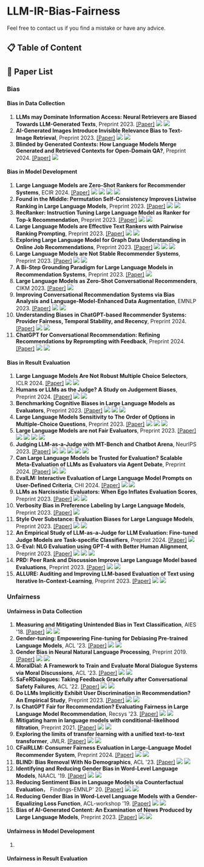# LLM-IR-Bias-Fairness

Feel free to contact us if you find a mistake or have any advice.

## 📋 Table of Content

## 📄 Paper List

### Bias
#### Bias in Data Collection
1. **LLMs may Dominate Information Access: Neural Retrievers are Biased Towards LLM-Generated Texts**, Preprint 2023. [[Paper]](https://arxiv.org/abs/2310.20501) ![](https://img.shields.io/badge/Source_Bias-orange) ![](https://img.shields.io/badge/Regularization-darkcyan)
2. **AI-Generated Images Introduce Invisible Relevance Bias to Text-Image Retrieval**, Preprint 2023. [[Paper]](https://arxiv.org/abs/2311.14084) ![](https://img.shields.io/badge/Source_Bias-orange) ![](https://img.shields.io/badge/Regularization-darkcyan)
3. **Blinded by Generated Contexts: How Language Models Merge Generated and Retrieved Contexts for Open-Domain QA?**, Preprint 2024. [[Paper]](https://arxiv.org/abs/2401.11911) ![](https://img.shields.io/badge/Source_Bias-orange)


#### Bias in Model Development
1. **Large Language Models are Zero-Shot Rankers for Recommender Systems**, ECIR 2024. [[Paper]](https://arxiv.org/abs/2305.08845) ![](https://img.shields.io/badge/Position_Bias-orange) ![](https://img.shields.io/badge/Popularity_Bias-orange) ![](https://img.shields.io/badge/Data_Augmentation-darkcyan) ![](https://img.shields.io/badge/Prompting-darkcyan)
2. **Found in the Middle: Permutation Self-Consistency Improves Listwise Ranking in Large Language Models**, Preprint 2023. [[Paper]](https://arxiv.org/abs/2310.07712) ![](https://img.shields.io/badge/Position_Bias-orange) ![](https://img.shields.io/badge/Data_Augmentation-darkcyan)
3. **RecRanker: Instruction Tuning Large Language Model as Ranker for Top-k Recommendation**, Preprint 2023. [[Paper]](https://arxiv.org/abs/2312.16018) ![](https://img.shields.io/badge/Position_Bias-orange) ![](https://img.shields.io/badge/Data_Augmentation-darkcyan)
4. **Large Language Models are Effective Text Rankers with Pairwise Ranking Prompting**, Preprint 2023. [[Paper]](https://arxiv.org/abs/2306.17563) ![](https://img.shields.io/badge/Position_Bias-orange) ![](https://img.shields.io/badge/Data_Augmentation-darkcyan)
5. **Exploring Large Language Model for Graph Data Understanding in Online Job Recommendations**, Preprint 2023. [[Paper]](https://arxiv.org/abs/2307.05722) ![](https://img.shields.io/badge/Position_Bias-orange) ![](https://img.shields.io/badge/Data_Augmentation-darkcyan) ![](https://img.shields.io/badge/Rebalancing-darkcyan)
6. **Large Language Models are Not Stable Recommender Systems**, Preprint 2023. [[Paper]](https://arxiv.org/abs/2312.15746) ![](https://img.shields.io/badge/Position_Bias-orange) ![](https://img.shields.io/badge/Rebalancing-darkcyan)
7. **A Bi-Step Grounding Paradigm for Large Language Models in Recommendation Systems**, Preprint 2023. [[Paper]](https://arxiv.org/abs/2308.08434) ![](https://img.shields.io/badge/Popularity_Bias-orange)
8. **Large Language Models as Zero-Shot Conversational Recommenders**, CIKM 2023. [[Paper]](https://arxiv.org/abs/2308.10053) ![](https://img.shields.io/badge/Popularity_Bias-orange)
9. **Improving Conversational Recommendation Systems via Bias Analysis and Language-Model-Enhanced Data Augmentation**, EMNLP 2023. [[Paper]](https://arxiv.org/abs/2310.16738) ![](https://img.shields.io/badge/Popularity_Bias-orange) ![](https://img.shields.io/badge/Data_Augmentation-darkcyan)
10. **Understanding Biases in ChatGPT-based Recommender Systems: Provider Fairness, Temporal Stability, and Recency**, Preprint 2024. [[Paper]](https://arxiv.org/abs/2401.10545) ![](https://img.shields.io/badge/Popularity_Bias-orange) ![](https://img.shields.io/badge/Prompting-darkcyan)
11. **ChatGPT for Conversational Recommendation: Refining Recommendations by Reprompting with Feedback**, Preprint 2024. [[Paper]](https://arxiv.org/abs/2401.03605) ![](https://img.shields.io/badge/Popularity_Bias-orange) ![](https://img.shields.io/badge/Prompting-darkcyan)


#### Bias in Result Evaluation
1. **Large Language Models Are Not Robust Multiple Choice Selectors**, ICLR 2024. [[Paper]](https://arxiv.org/abs/2309.03882) ![](https://img.shields.io/badge/Selection_Bias-orange) ![](https://img.shields.io/badge/Data_Augmentation-darkcyan)
2. **Humans or LLMs as the Judge? A Study on Judgement Biases**, Preprint 2024. [[Paper]](https://arxiv.org/abs/2402.10669) ![](https://img.shields.io/badge/Selection_Bias-orange) ![](https://img.shields.io/badge/Style_Bias-orange)
3. **Benchmarking Cognitive Biases in Large Language Models as Evaluators**, Preprint 2023. [[Paper]](https://arxiv.org/abs/2309.17012) ![](https://img.shields.io/badge/Selection_Bias-orange) ![](https://img.shields.io/badge/Style_Bias-orange) ![](https://img.shields.io/badge/Egocentric_Bias-orange)
4. **Large Language Models Sensitivity to The Order of Options in Multiple-Choice Questions**, Preprint 2023. [[Paper]](https://arxiv.org/abs/2308.11483) ![](https://img.shields.io/badge/Selection_Bias-orange) ![](https://img.shields.io/badge/Prompting-darkcyan) ![](https://img.shields.io/badge/Data_Augmentation-darkcyan)
5. **Large Language Models are not Fair Evaluators**, Preprint 2023. [[Paper]](https://arxiv.org/abs/2305.17926) ![](https://img.shields.io/badge/Selection_Bias-orange) ![](https://img.shields.io/badge/Prompting-darkcyan) ![](https://img.shields.io/badge/Rebalancing-darkcyan) ![](https://img.shields.io/badge/Data_Augmentation-darkcyan)
6. **Judging LLM-as-a-Judge with MT-Bench and Chatbot Arena**, NeurIPS 2023. [[Paper]](https://arxiv.org/abs/2306.05685) ![](https://img.shields.io/badge/Selection_Bias-orange) ![](https://img.shields.io/badge/Style_Bias-orange) ![](https://img.shields.io/badge/Egocentric_Bias-orange) ![](https://img.shields.io/badge/Prompting-darkcyan) ![](https://img.shields.io/badge/Data_Augmentation-darkcyan)
7. **Can Large Language Models be Trusted for Evaluation? Scalable Meta-Evaluation of LLMs as Evaluators via Agent Debate**, Preprint 2024. [[Paper]](https://arxiv.org/abs/2401.16788) ![](https://img.shields.io/badge/Selection_Bias-orange) ![](https://img.shields.io/badge/Data_Augmentation-darkcyan)
8. **EvalLM: Interactive Evaluation of Large Language Model Prompts on User-Defined Criteria**, CHI 2024. [[Paper]](https://arxiv.org/abs/2309.13633) ![](https://img.shields.io/badge/Selection_Bias-orange) ![](https://img.shields.io/badge/Prompting-darkcyan)
9. **LLMs as Narcissistic Evaluators: When Ego Inflates Evaluation Scores**, Preprint 2023. [[Paper]](https://arxiv.org/abs/2311.09766) ![](https://img.shields.io/badge/Style_Bias-orange) ![](https://img.shields.io/badge/Egocentric_Bias-orange)
10. **Verbosity Bias in Preference Labeling by Large Language Models**, Preprint 2023. [[Paper]](https://arxiv.org/abs/2310.10076) ![](https://img.shields.io/badge/Style_Bias-orange)
11. **Style Over Substance: Evaluation Biases for Large Language Models**, Preprint 2023. [[Paper]](https://arxiv.org/abs/2310.10076) ![](https://img.shields.io/badge/Style_Bias-orange) ![](https://img.shields.io/badge/Prompting-darkcyan)
12. **An Empirical Study of LLM-as-a-Judge for LLM Evaluation: Fine-tuned Judge Models are Task-specific Classifiers**, Preprint 2024. [[Paper]](https://arxiv.org/abs/2403.02839) ![](https://img.shields.io/badge/Style_Bias-orange)
13. **G-Eval: NLG Evaluation using GPT-4 with Better Human Alignment**, Preprint 2023. [[Paper]](https://arxiv.org/abs/2303.16634) ![](https://img.shields.io/badge/Egocentric_Bias-orange) ![](https://img.shields.io/badge/Prompting-darkcyan) ![](https://img.shields.io/badge/Rebalancing-darkcyan)
14. **PRD: Peer Rank and Discussion Improve Large Language Model based Evaluations**, Preprint 2023. [[Paper]](https://arxiv.org/abs/2307.02762) ![](https://img.shields.io/badge/Egocentric_Bias-orange) ![](https://img.shields.io/badge/Data_Augmentation-darkcyan)
15. **ALLURE: Auditing and Improving LLM-based Evaluation of Text using Iterative In-Context-Learning**, Preprint 2023. [[Paper]](https://arxiv.org/abs/2309.13701) ![](https://img.shields.io/badge/Egocentric_Bias-orange) ![](https://img.shields.io/badge/Prompting-darkcyan)









### Unfairness
#### Unfairness in Data Collection
1. **Measuring and Mitigating Unintended Bias in Text Classification**, AIES '18. [[Paper]](https://dl.acm.org/doi/10.1145/3278721.3278729) ![](https://img.shields.io/badge/User_Unfairness-orange) ![](https://img.shields.io/badge/Data_Augmentation-darkcyan)
2. **Gender-tuning: Empowering Fine-tuning for Debiasing Pre-trained Language Models**, ACL '23. [[Paper]](https://aclanthology.org/2023.findings-acl.336/) ![](https://img.shields.io/badge/User_Unfairness-orange) ![](https://img.shields.io/badge/Data_Augmentation-darkcyan)
3. **Gender Bias in Neural Natural Language Processing**, Preprint 2019. [[Paper]](https://arxiv.org/abs/1807.11714) ![](https://img.shields.io/badge/User_Unfairness-orange) ![](https://img.shields.io/badge/Data_Augmentation-darkcyan)
4. **MoralDial: A Framework to Train and Evaluate Moral Dialogue Systems via Moral Discussions**, ACL '23. [[Paper]](https://aclanthology.org/2023.acl-long.123/) ![](https://img.shields.io/badge/User_Unfairness-orange) ![](https://img.shields.io/badge/Data_Augmentation-darkcyan)
5. **SaFeRDialogues: Taking Feedback Gracefully after Conversational Safety Failures**, ACL '22. [[Paper]](https://aclanthology.org/2022.acl-long.447/) ![](https://img.shields.io/badge/User_Unfairness-orange) ![](https://img.shields.io/badge/Data_Augmentation-darkcyan)
6. **Do LLMs Implicitly Exhibit User Discrimination in Recommendation? An Empirical Study**, Preprint 2023. [[Paper]](https://arxiv.org/abs/2311.07054) ![](https://img.shields.io/badge/User_Unfairness-orange) ![](https://img.shields.io/badge/Data_Augmentation-darkcyan)
7. **Is ChatGPT Fair for Recommendation? Evaluating Fairness in Large Language Model Recommendation**, Recsys '23. [[Paper]](https://dl.acm.org/doi/10.1145/3604915.3608860) ![](https://img.shields.io/badge/User_Unfairness-orange) ![](https://img.shields.io/badge/Data_Augmentation-darkcyan)
8. **Mitigating harm in language models with conditional-likelihood filtration**, Preprint 2021. [[Paper]](https://arxiv.org/abs/2108.07790) ![](https://img.shields.io/badge/User_Unfairness-orange) ![](https://img.shields.io/badge/Data_Filtering-darkcyan)
9. **Exploring the limits of transfer learning with a unified text-to-text transformer**, JMLR. [[Paper]](https://jmlr.org/papers/volume21/20-074/20-074.pdf) ![](https://img.shields.io/badge/User_Unfairness-orange) ![](https://img.shields.io/badge/Data_Filtering-darkcyan)
10. **CFaiRLLM: Consumer Fairness Evaluation in Large-Language Model Recommender System**, Preprint 2024. [[Paper]](https://arxiv.org/abs/2403.05668) ![](https://img.shields.io/badge/User_Unfairness-orange) ![](https://img.shields.io/badge/Rebalancing-darkcyan)
11. **BLIND: Bias Removal With No Demographics**, ACL '23. [[Paper]](https://aclanthology.org/2023.acl-long.490/) ![](https://img.shields.io/badge/User_Unfairness-orange) ![](https://img.shields.io/badge/Rebalancing-darkcyan)
12. **Identifying and Reducing Gender Bias in Word-Level Language Models**, NAACL '19. [[Paper]](https://aclanthology.org/N19-3002.pdf) ![](https://img.shields.io/badge/User_Unfairness-orange) ![](https://img.shields.io/badge/Regularization-darkcyan)
13. **Reducing Sentiment Bias in Language Models via Counterfactual Evaluation**， Findings-EMNLP' 20. [[Paper]](https://aclanthology.org/2020.findings-emnlp.7/) ![](https://img.shields.io/badge/User_Unfairness-orange) ![](https://img.shields.io/badge/Regularization-darkcyan)
14. **Reducing Gender Bias in Word-Level Language Models with a Gender-Equalizing Loss Function**, ACL-workshop '19. [[Paper]](https://aclanthology.org/P19-2031/) ![](https://img.shields.io/badge/User_Unfairness-orange) ![](https://img.shields.io/badge/Regularization-darkcyan)
15. **Bias of AI-Generated Content: An Examination of News Produced by Large Language Models**, Preprint 2023. [[Paper]](https://arxiv.org/abs/2309.09825) ![](https://img.shields.io/badge/User_Unfairness-orange) ![](https://img.shields.io/badge/Regularization-darkcyan)

#### Unfairness in Model Development
1. 

#### Unfairness in Result Evaluation
